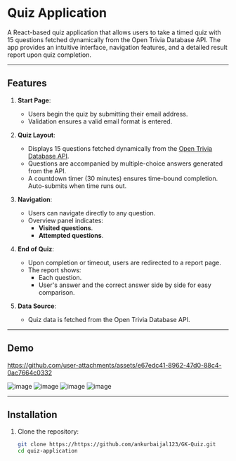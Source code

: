 # Quiz Application

A React-based quiz application that allows users to take a timed quiz with 15 questions fetched dynamically from the Open Trivia Database API. The app provides an intuitive interface, navigation features, and a detailed result report upon quiz completion.

---

## Features

1. **Start Page**:
   - Users begin the quiz by submitting their email address.
   - Validation ensures a valid email format is entered.

2. **Quiz Layout**:
   - Displays 15 questions fetched dynamically from the [Open Trivia Database API](https://opentdb.com/api.php?amount=15).
   - Questions are accompanied by multiple-choice answers generated from the API.
   - A countdown timer (30 minutes) ensures time-bound completion. Auto-submits when time runs out.

3. **Navigation**:
   - Users can navigate directly to any question.
   - Overview panel indicates:
     - **Visited questions**.
     - **Attempted questions**.

4. **End of Quiz**:
   - Upon completion or timeout, users are redirected to a report page.
   - The report shows:
     - Each question.
     - User's answer and the correct answer side by side for easy comparison.

5. **Data Source**:
   - Quiz data is fetched from the Open Trivia Database API.

---

## Demo


https://github.com/user-attachments/assets/e67edc41-8962-47d0-88c4-0ac7664c0332


![image](https://github.com/user-attachments/assets/cbb0de9c-968f-4e54-8644-6415d4864726)
![image](https://github.com/user-attachments/assets/a9ec129e-ef0d-4f2d-b572-98041c37a786)
![image](https://github.com/user-attachments/assets/042829ae-3b77-494d-9b2e-52ddeedaef10)
![image](https://github.com/user-attachments/assets/c4934dd8-c974-4e69-9a02-4da1af593c96)



---

## Installation

1. Clone the repository:
   ```bash
   git clone https://https://github.com/ankurbaijal123/GK-Quiz.git
   cd quiz-application
